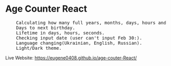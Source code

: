 # Age Counter React

<pre>
    Calculating how many full years, months, days, hours and minutes person has at the moment.
    Days to next birthday.
    Lifetime in days, hours, seconds.
    Checking input date (user can't input Feb 30:).
    Language changing(Ukrainian, English, Russian).
    Light/Dark theme.
</pre>

Live Website: 
https://eugene0408.github.io/age-couter-React/

